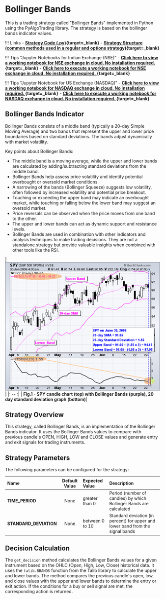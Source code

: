# Bollinger Bands 

This is a trading strategy called "Bollinger Bands" implemented in Python using the PyAlgoTrading library. The strategy is based on the bollinger bands indicator values.

!!! Links
    - **[Strategy Code (.py)](https://github.com/algobulls/pyalgostrategypool/blob/master/pyalgostrategypool/bollinger_bands.py){target=_blank}**
    - **[Strategy Structure (common methods used in a regular and options strategy)](strategy_guides/common_strategy_guide.md){target=_blank}**


!!! Tips "Jupyter Notebooks for Indian Exchange (NSE)"
    - **[Click here to view a working notebook for NSE exchange in cloud. No installation required. ](https://nbviewer.org/github/algobulls/pyalgotrading/blob/master/jupyter/nse_equity/bollinger_bands.ipynb){target=_blank}**
    - **[Click here to execute a working notebook for NSE exchange in cloud. No installation required. ](https://mybinder.org/v2/gh/algobulls/pyalgotrading/fe289cc5d5df69e7b87b930cce110326645cd99d?urlpath=lab%2Ftree%2Fjupyter%2Fnse_equity%2Fbollinger_bands.ipynb){target=_blank}**

!!! Tips "Jupyter Notebook for US Exchange (NASDAQ)"
    - **[Click here to view a working notebook for NASDAQ exchange in cloud. No installation required. ](https://nbviewer.org/github/algobulls/pyalgotrading/blob/master/jupyter/nasdaq_equity/bollinger_bands_us.ipynb){target=_blank}**
    - **[Click here to execute a working notebook for NASDAQ exchange in cloud. No installation required. ](https://mybinder.org/v2/gh/algobulls/pyalgotrading/fe289cc5d5df69e7b87b930cce110326645cd99d?urlpath=lab%2Ftree%2Fjupyter%2Fnasdaq_equity%2Fbollinger_bands_us.ipynb){target=_blank}**



## Bollinger Bands Indicator
Bollinger Bands consists of a middle band (typically a 20-day Simple Moving Average) and two bands that represent the upper and lower price boundaries based on standard deviations. The bands adjust dynamically with market volatility.

Key points about Bollinger Bands:

- The middle band is a moving average, while the upper and lower bands are calculated by adding/subtracting standard deviations from the middle band.
- Bollinger Bands help assess price volatility and identify potential overbought or oversold market conditions.
- A narrowing of the bands (Bollinger Squeeze) suggests low volatility, often followed by increased volatility and potential price breakout.
- Touching or exceeding the upper band may indicate an overbought market, while touching or falling below the lower band may suggest an oversold market.
- Price reversals can be observed when the price moves from one band to the other.
- The upper and lower bands can act as dynamic support and resistance levels.
- Bollinger Bands are used in combination with other indicators and analysis techniques to make trading decisions. They are not a standalone strategy but provide valuable insights when combined with other tools like the RSI.

| [![bollinger_bands](images/bollingerbands.png "Click to Enlarge or Ctrl+Click to open in a new Tab")](images/bollingerbands.png) |
|: -- :|
| <b>Fig.1 - SPY candle chart (top) with Bollinger Bands (purple), 20 day standard deviation graph (bottom)</b>|
## Strategy Overview
This strategy, called Bollinger Bands, is an implementation of the Bollinger Bands indicator. It uses the Bollinger Bands values to compare with previous candle's OPEN, HIGH, LOW and CLOSE values and generate entry and exit signals for trading instruments.


## Strategy Parameters
The following parameters can be configured for the strategy:

| Name                   |  Default Value  | Expected Value   | Description                                                                    |
|:-----------------------|:---------------:|:-----------------|:-------------------------------------------------------------------------------|
| **TIME_PERIOD**        |      None       | greater than 0   | Period (number of candles) by which Bollinger Bands are calculated             |
| **STANDARD_DEVIATION** |      None       | between 0 to 10  | Standard deviation (in percent) for upper and lower band from the signal bands |


## Decision Calculation

The `get_decision` method calculates the Bollinger Bands values for a given instrument based on the OHLC (Open, High, Low, Close) historical data. It uses the `talib.BBANDS` function from the Talib library to calculate the upper and lower bands. The method compares the previous candle's open, low, and close values with the upper and lower bands to determine the entry or exit action. If the conditions for a buy or sell signal are met, the corresponding action is returned.
